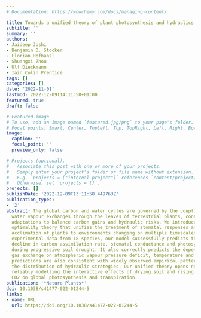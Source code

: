 ```yaml
---
# Documentation: https://wowchemy.com/docs/managing-content/

title: Towards a unified theory of plant photosynthesis and hydraulics
subtitle: ''
summary: ''
authors:
- Jaideep Joshi
- Benjamin D. Stocker
- Florian Hofhansl
- Shuangxi Zhou
- Ulf Dieckmann
- Iain Colin Prentice
tags: []
categories: []
date: '2022-11-01'
lastmod: 2022-12-09T14:11:58+01:00
featured: true
draft: false

# Featured image
# To use, add an image named `featured.jpg/png` to your page's folder.
# Focal points: Smart, Center, TopLeft, Top, TopRight, Left, Right, BottomLeft, Bottom, BottomRight.
image:
  caption: ''
  focal_point: ''
  preview_only: false

# Projects (optional).
#   Associate this post with one or more of your projects.
#   Simply enter your project's folder or file name without extension.
#   E.g. `projects = ["internal-project"]` references `content/project/deep-learning/index.md`.
#   Otherwise, set `projects = []`.
projects: []
publishDate: '2022-12-09T13:11:58.449763Z'
publication_types:
- '2'
abstract: The global carbon and water cycles are governed by the coupling of CO2 and
  water vapour exchanges through the leaves of terrestrial plants, controlled by plant
  adaptations to balance carbon gains and hydraulic risks. We introduce a trait-based
  optimality theory that unifies the treatment of stomatal responses and biochemical
  acclimation of plants to environments changing on multiple timescales. Tested with
  experimental data from 18 species, our model successfully predicts the simultaneous
  decline in carbon assimilation rate, stomatal conductance and photosynthetic capacity
  during progressive soil drought. It also correctly predicts the dependencies of
  gas exchange on atmospheric vapour pressure deficit, temperature and CO2. Model
  predictions are also consistent with widely observed empirical patterns, such as
  the distribution of hydraulic strategies. Our unified theory opens new avenues for
  reliably modelling the interactive effects of drying soil and rising atmospheric
  CO2 on global photosynthesis and transpiration.
publication: '*Nature Plants*'
doi: 10.1038/s41477-022-01244-5
links:
- name: URL
  url: https://doi.org/10.1038/s41477-022-01244-5
---
```


